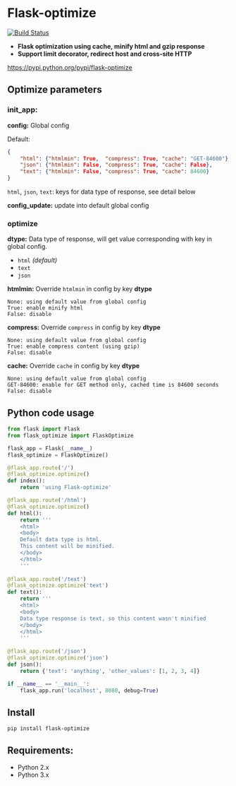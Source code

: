 # Flask-optimize

[![Build Status](https://travis-ci.org/sunary/flask-optimize.svg?branch=master)](https://travis-ci.org/sunary/flask-optimize)

- **Flask optimization using cache, minify html and gzip response**
- **Support limit decorator, redirect host and cross-site HTTP**

https://pypi.python.org/pypi/flask-optimize

## Optimize parameters

### init_app:

**config:** Global config

Default:

```json
{
    "html": {"htmlmin": True,  "compress": True, "cache": "GET-84600"},
    "json": {"htmlmin": False, "compress": True, "cache": False},
    "text": {"htmlmin": False, "compress": True, "cache": 84600}
}
```

`html`, `json`, `text`: keys for data type of response, see detail below

**config_update:** update into default global config

### optimize

**dtype:** Data type of response, will get value corresponding with key in global config.

- `html` *(default)* 
- `text`
- `json`

**htmlmin:** Override `htmlmin` in config by key **dtype**

```
None: using default value from global config
True: enable minify html
False: disable
```

**compress:** Override `compress` in config by key **dtype**

```
None: using default value from global config
True: enable compress content (using gzip)
False: disable
```

**cache:** Override `cache` in config by key **dtype**

```
None: using default value from global config
GET-84600: enable for GET method only, cached time is 84600 seconds
False: disable
```


## Python code usage

```python
from flask import Flask
from flask_optimize import FlaskOptimize

flask_app = Flask(__name__)
flask_optimize = FlaskOptimize()

@flask_app.route('/')
@flask_optimize.optimize()
def index():
    return 'using Flask-optimize'

@flask_app.route('/html')
@flask_optimize.optimize()
def html():
    return '''
    <html>
    <body>
    Default data type is html.
    This content will be minified.
    </body>
    </html>
    '''
    
@flask_app.route('/text')
@flask_optimize.optimize('text')
def text():
    return '''
    <html>
    <body>
    Data type response is text, so this content wasn't minified
    </body>
    </html>
    '''
    
@flask_app.route('/json')
@flask_optimize.optimize('json')
def json():
    return {'text': 'anything', 'other_values': [1, 2, 3, 4]}

if __name__ == '__main__':
    flask_app.run('localhost', 8080, debug=True)
```

## Install

```shell
pip install flask-optimize
```

## Requirements: ##

* Python 2.x
* Python 3.x
